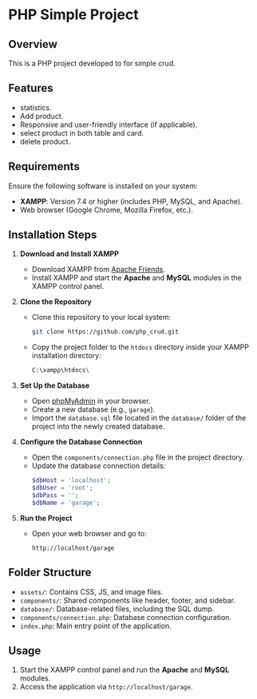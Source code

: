 
# PHP Simple Project  

## Overview  
This is a PHP project developed to for simple crud.  

## Features  
- statistics. 
- Add product.  
- Responsive and user-friendly interface (if applicable).  
- select product in both table and card.  
- delete product.  

## Requirements  
Ensure the following software is installed on your system:  
- **XAMPP**: Version 7.4 or higher (includes PHP, MySQL, and Apache).  
- Web browser (Google Chrome, Mozilla Firefox, etc.).  

## Installation Steps  

1. **Download and Install XAMPP**  
   - Download XAMPP from [Apache Friends](https://www.apachefriends.org).  
   - Install XAMPP and start the **Apache** and **MySQL** modules in the XAMPP control panel.  

2. **Clone the Repository**  
   - Clone this repository to your local system:  
     ```bash
     git clone https://github.com/php_crud.git
     ```
   - Copy the project folder to the `htdocs` directory inside your XAMPP installation directory:  
     ```bash
     C:\xampp\htdocs\
     ```

3. **Set Up the Database**  
   - Open [phpMyAdmin](http://localhost/phpmyadmin) in your browser.  
   - Create a new database (e.g., `garage`).  
   - Import the `database.sql` file located in the `database/` folder of the project into the newly created database.  

4. **Configure the Database Connection**  
   - Open the `components/connection.php` file in the project directory.  
   - Update the database connection details:
     ```php
     $dbHost = 'localhost';
     $dbUser = 'root';
     $dbPass = '';
     $dbName = 'garage';
     ```

5. **Run the Project**  
   - Open your web browser and go to:  
     ```
     http://localhost/garage
     ```

## Folder Structure  
- `assets/`: Contains CSS, JS, and image files.  
- `components/`: Shared components like header, footer, and sidebar.  
- `database/`: Database-related files, including the SQL dump.  
- `components/connection.php`: Database connection configuration.  
- `index.php`: Main entry point of the application.  

## Usage  
1. Start the XAMPP control panel and run the **Apache** and **MySQL** modules.  
2. Access the application via `http://localhost/garage`.  
 